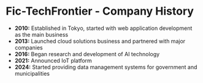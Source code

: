 # Fic-TechFrontier - Company History

- **2010:** Established in Tokyo, started with web application development as the main business
- **2013:** Launched cloud solutions business and partnered with major companies
- **2016:** Began research and development of AI technology
- **2021:** Announced IoT platform
- **2024:** Started providing data management systems for government and municipalities

